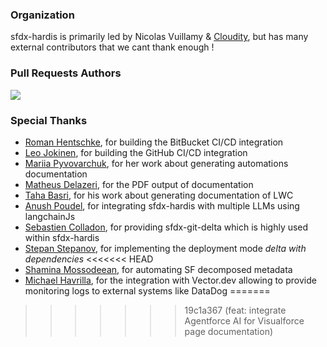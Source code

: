### Organization

sfdx-hardis is primarily led by Nicolas Vuillamy & [Cloudity](https://www.cloudity.com/), but has many external contributors that we cant thank enough !

### Pull Requests Authors

<a href="https://github.com/hardisgroupcom/sfdx-hardis/graphs/contributors">
  <img src="https://contrib.rocks/image?repo=hardisgroupcom/sfdx-hardis" />
</a>

### Special Thanks

- [Roman Hentschke](https://www.linkedin.com/in/derroman/), for building the BitBucket CI/CD integration
- [Leo Jokinen](https://www.linkedin.com/in/leojokinen/), for building the GitHub CI/CD integration
- [Mariia Pyvovarchuk](https://www.linkedin.com/in/mpyvo/), for her work about generating automations documentation
- [Matheus Delazeri](https://www.linkedin.com/in/matheus-delazeri-souza/), for the PDF output of documentation
- [Taha Basri](https://www.linkedin.com/in/tahabasri/), for his work about generating documentation of LWC
- [Anush Poudel](https://www.linkedin.com/in/anushpoudel/), for integrating sfdx-hardis with multiple LLMs using langchainJs
- [Sebastien Colladon](https://www.linkedin.com/in/sebastien-colladon/), for providing sfdx-git-delta which is highly used within sfdx-hardis
- [Stepan Stepanov](https://www.linkedin.com/in/stepan-stepanov-79a48734/), for implementing the deployment mode _delta with dependencies_
<<<<<<< HEAD
- [Shamina Mossodeean](https://www.linkedin.com/in/shaminam/), for automating SF decomposed metadata
- [Michael Havrilla](https://www.linkedin.com/in/%F0%9F%92%BB-michael-havrilla-69063036/), for the integration with Vector.dev allowing to provide monitoring logs to external systems like DataDog
=======
>>>>>>> 19c1a367 (feat: integrate Agentforce AI for Visualforce page documentation)
